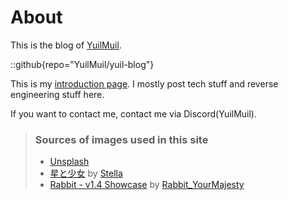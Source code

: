 # About
This is the blog of [YuilMuil](https://github.com/YuilMuil).

::github{repo="YuilMuil/yuil-blog"}


This is my [introduction page](https://yuilmuil.github.io/).
I mostly post tech stuff and reverse engineering stuff here.

If you want to contact me, contact me via Discord(YuilMuil).

> ### Sources of images used in this site
> - [Unsplash](https://unsplash.com/)
> - [星と少女](https://www.pixiv.net/artworks/108916539) by [Stella](https://www.pixiv.net/users/93273965)
> - [Rabbit - v1.4 Showcase](https://civitai.com/posts/586908) by [Rabbit_YourMajesty](https://civitai.com/user/Rabbit_YourMajesty)